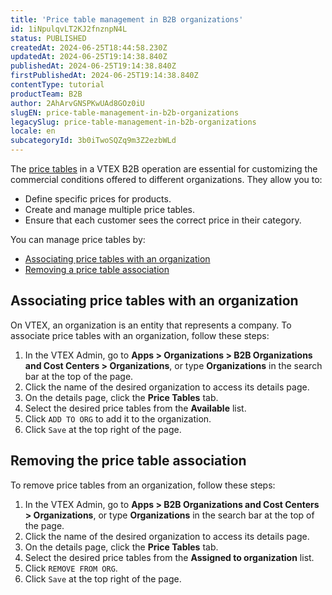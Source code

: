 ```yaml
---
title: 'Price table management in B2B organizations'
id: 1iNpulqvLT2KJ2fnznpN4L
status: PUBLISHED
createdAt: 2024-06-25T18:44:58.230Z
updatedAt: 2024-06-25T19:14:38.840Z
publishedAt: 2024-06-25T19:14:38.840Z
firstPublishedAt: 2024-06-25T19:14:38.840Z
contentType: tutorial
productTeam: B2B
author: 2AhArvGNSPKwUAd8GOz0iU
slugEN: price-table-management-in-b2b-organizations
legacySlug: price-table-management-in-b2b-organizations
locale: en
subcategoryId: 3b0iTwoSQZq9m3Z2ezbWLd
---
```


The [price tables](/en/tutorial/criar-tabelas-de-precos?locale=pt) in a VTEX B2B operation are essential for customizing the commercial conditions offered to different organizations. They allow you to:

- Define specific prices for products.
- Create and manage multiple price tables.
- Ensure that each customer sees the correct price in their category.

You can manage price tables by:
- [Associating price tables with an organization](#associating-price-tables-with-an-organization)
- [Removing a price table association](#removing-a-price-table-association
)

## Associating price tables with an organization
On VTEX, an organization is an entity that represents a company. To associate price tables with an organization, follow these steps:

1. In the VTEX Admin, go to **Apps > Organizations > B2B Organizations and Cost Centers > Organizations**, or type **Organizations** in the search bar at the top of the page.
2. Click the name of the desired organization to access its details page.
3. On the details page, click the **Price Tables** tab.
4. Select the desired price tables from the **Available** list.
5. Click `ADD TO ORG` to add it to the organization.
6. Click `Save` at the top right of the page.

## Removing the price table association
To remove price tables from an organization, follow these steps:

1. In the VTEX Admin, go to **Apps > B2B Organizations and Cost Centers > Organizations**, or type **Organizations** in the search bar at the top of the page.
2. Click the name of the desired organization to access its details page.
3. On the details page, click the **Price Tables** tab.
4. Select the desired price tables from the **Assigned to organization** list.
5. Click `REMOVE FROM ORG`.
6. Click `Save` at the top right of the page.

